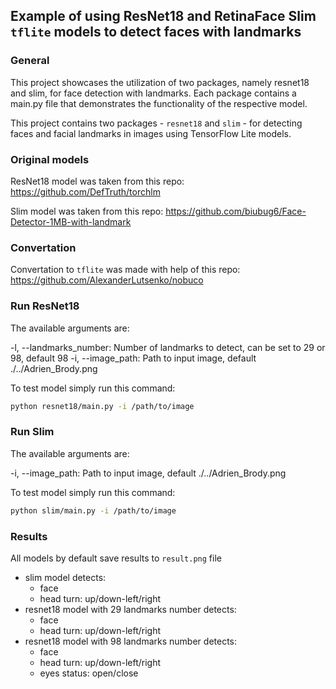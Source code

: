## Example of using ResNet18 and RetinaFace Slim `tflite` models to detect faces with landmarks

### General

This project showcases the utilization of two packages, namely resnet18 and slim, for face detection with landmarks.
Each package contains a main.py file that demonstrates the functionality of the respective model.

This project contains two packages - `resnet18` and `slim` - for detecting faces and facial landmarks in images using
TensorFlow Lite models.

### Original models

ResNet18 model was taken from this repo: https://github.com/DefTruth/torchlm

Slim model was taken from this repo: https://github.com/biubug6/Face-Detector-1MB-with-landmark

### Convertation

Convertation to `tflite` was made with help of this repo: https://github.com/AlexanderLutsenko/nobuco

### Run ResNet18

The available arguments are:

-l, --landmarks_number: Number of landmarks to detect, can be set to 29 or 98, default 98
-i, --image_path: Path to input image, default ./../Adrien_Brody.png

To test model simply run this command:

```bash
python resnet18/main.py -i /path/to/image
```

### Run Slim

The available arguments are:

-i, --image_path: Path to input image, default ./../Adrien_Brody.png

To test model simply run this command:

```bash
python slim/main.py -i /path/to/image
```

### Results

All models by default save results to `result.png` file

- slim model detects:
  - face
  - head turn: up/down-left/right
- resnet18 model with 29 landmarks number detects: 
  - face
  - head turn: up/down-left/right
- resnet18 model with 98 landmarks number detects: 
  - face
  - head turn: up/down-left/right
  - eyes status: open/close